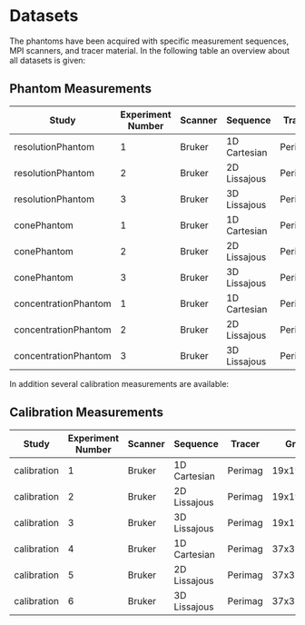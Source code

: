 # Datasets

The phantoms have been acquired with specific measurement sequences, MPI scanners, and tracer material. 
In the following table an overview about all datasets is given:

## Phantom Measurements

| Study | Experiment Number | Scanner | Sequence | Tracer |
|---|---|---|---|---|
| resolutionPhantom | 1 | Bruker | 1D Cartesian | Perimag |
| resolutionPhantom | 2 | Bruker | 2D Lissajous | Perimag |
| resolutionPhantom | 3 | Bruker | 3D Lissajous | Perimag |
| conePhantom | 1 | Bruker | 1D Cartesian | Perimag |
| conePhantom | 2 | Bruker | 2D Lissajous | Perimag |
| conePhantom | 3 | Bruker | 3D Lissajous | Perimag |
| concentrationPhantom | 1 | Bruker | 1D Cartesian | Perimag |
| concentrationPhantom | 2 | Bruker | 2D Lissajous | Perimag |
| concentrationPhantom | 3 | Bruker | 3D Lissajous | Perimag |

In addition several calibration measurements are available:

## Calibration Measurements

| Study | Experiment Number | Scanner | Sequence | Tracer | Grid | FoV |
|---|---|---|---|---|---|---|
| calibration | 1 | Bruker | 1D Cartesian | Perimag |19x19x19|38x38x19|
| calibration | 2 | Bruker | 2D Lissajous | Perimag |19x19x19|38x38x19|
| calibration | 3 | Bruker | 3D Lissajous | Perimag |19x19x19|38x38x19|
| calibration | 4 | Bruker | 1D Cartesian | Perimag |37x37x37|37x37x18.5|
| calibration | 5 | Bruker | 2D Lissajous | Perimag |37x37x37|37x37x18.5|
| calibration | 6 | Bruker | 3D Lissajous | Perimag |37x37x37|37x37x18.5|



